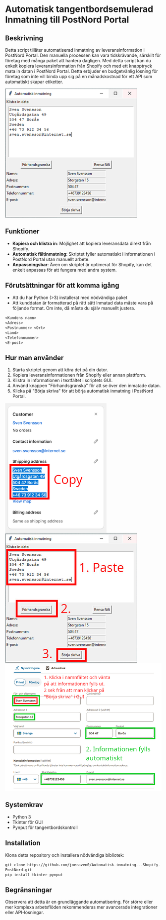# Automatisk tangentbordsemulerad Inmatning till PostNord Portal

## Beskrivning
Detta script tillåter automatiserad inmatning av leveransinformation i PostNord Portal. Den manuella processen kan vara tidskrävande, särskilt för företag med många paket att hantera dagligen. Med detta script kan du enkelt kopiera leveransinformation från Shopify och med ett knapptryck mata in datan i PostNord Portal. Detta erbjuder en budgetvänlig lösning för företag som inte vill binda upp sig på en månadskostnad för ett API som automatiskt skapar etiketter.

![GUI som emulerar tangentbord för PostNord Portal](gh-bilder/main.PNG "GUI för emulering")



## Funktioner
- **Kopiera och klistra in**: Möjlighet att kopiera leveransdata direkt från Shopify.
- **Automatisk fältinmatning**: Skriptet fyller automatiskt i informationen i PostNord Portal utan manuellt arbete.
- **Anpassningsbar**: Även om skriptet är optimerat för Shopify, kan det enkelt anpassas för att fungera med andra system.

## Förutsättningar för att komma igång

- Att du har Python (>3) installerat med nödvändiga paket
- Att kunddatan är formatterad på rätt sätt
Inmatad data måste vara på följande format. Om inte, då måste du själv manuellt justera.
```
<Kundens namn>
<Adress>
<Postnummer> <Ort>
<Land>
<Telefonnummer>
<E-post>
```


## Hur man använder
1. Starta skriptet genom att köra det på din dator.
2. Kopiera leveransinformationen från Shopify eller annan plattform.
3. Klistra in informationen i textfältet i scriptets GUI.
4. Använd knappen "Förhandsgranska" för att se över den inmatade datan.
5. Klicka på "Börja skriva" för att börja automatisk inmatning i PostNord Portal.

![Kopiera leveransinformationen](gh-bilder/copy-shopify.PNG "Kopiera leveransinformationen")
![Klistra informationen i GUI och tryck på förhandsgranska, därefter på knappen Börja skriva](gh-bilder/gui.jpg "Klistra info i GUI och kör")
![Klicka omedelbart på namnfältet i PostNord-portal och vänta till info skrivs ut (2sek efter tryck)](gh-bilder/portal-postnord.PNG "Klicka på namnfältet och vänta till info skrivs ut")

## Systemkrav
- Python 3
- Tkinter för GUI
- Pynput för tangentbordskontroll

## Installation
Klona detta repository och installera nödvändiga bibliotek:

```
git clone https://github.com/joeraven0/Automatisk-inmatning---Shopify-PostNord.git
pip install tkinter pynput
```

## Begränsningar
Observera att detta är en grundläggande automatisering. För större eller mer komplexa arbetsflöden rekommenderas mer avancerade integrationer eller API-lösningar.

